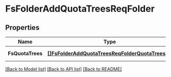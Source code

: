 # FsFolderAddQuotaTreesReqFolder

## Properties
Name | Type | Description | Notes
------------ | ------------- | ------------- | -------------
**FsQuotaTrees** | [**[]FsFolderAddQuotaTreesReqFolderQuotaTreesElt**](FSFolderAddQuotaTreesReq_Folder_QuotaTrees_Elt.md) |  | [default to null]

[[Back to Model list]](../README.md#documentation-for-models) [[Back to API list]](../README.md#documentation-for-api-endpoints) [[Back to README]](../README.md)


